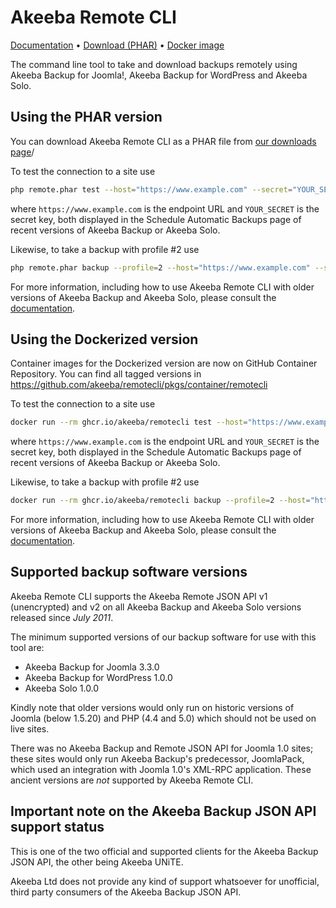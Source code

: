 # Akeeba Remote CLI

[Documentation](https://www.akeeba.com/documentation/arccli.html) • [Download (PHAR)](https://www.akeeba.com/download.html#remotecli) • [Docker image](https://github.com/akeeba/remotecli/pkgs/container/remotecli)

The command line tool to take and download backups remotely using Akeeba Backup for Joomla!, Akeeba Backup for WordPress and Akeeba Solo.

## Using the PHAR version

You can download Akeeba Remote CLI as a PHAR file from [our downloads page](https://www.akeeba.com/download.html#remotecli)/  

To test the connection to a site use

```bash
php remote.phar test --host="https://www.example.com" --secret="YOUR_SECRET"
```

where `https://www.example.com` is the endpoint URL and `YOUR_SECRET` is the secret key, both displayed in the Schedule Automatic Backups page of recent versions of Akeeba Backup or Akeeba Solo.

Likewise, to take a backup with profile #2 use

```bash
php remote.phar backup --profile=2 --host="https://www.example.com" --secret="YOUR_SECRET"
```

For more information, including how to use Akeeba Remote CLI with older versions of Akeeba Backup and Akeeba Solo, please consult the [documentation](https://www.akeeba.com/documentation/arccli.html).

## Using the Dockerized version

Container images for the Dockerized version are now on GitHub Container Repository. You can find all tagged versions in https://github.com/akeeba/remotecli/pkgs/container/remotecli

To test the connection to a site use

```bash
docker run --rm ghcr.io/akeeba/remotecli test --host="https://www.example.com" --secret="YOUR_SECRET"
```

where `https://www.example.com` is the endpoint URL and `YOUR_SECRET` is the secret key, both displayed in the Schedule Automatic Backups page of recent versions of Akeeba Backup or Akeeba Solo.

Likewise, to take a backup with profile #2 use

```bash
docker run --rm ghcr.io/akeeba/remotecli backup --profile=2 --host="https://www.example.com" --secret="YOUR_SECRET"
```

For more information, including how to use Akeeba Remote CLI with older versions of Akeeba Backup and Akeeba Solo, please consult the [documentation](https://www.akeeba.com/documentation/arccli.html).

## Supported backup software versions

Akeeba Remote CLI supports the Akeeba Remote JSON API v1 (unencrypted) and v2 on all Akeeba Backup and Akeeba Solo versions released since _July 2011_.

The minimum supported versions of our backup software for use with this tool are:
* Akeeba Backup for Joomla 3.3.0
* Akeeba Backup for WordPress 1.0.0
* Akeeba Solo 1.0.0

Kindly note that older versions would only run on historic versions of Joomla (below 1.5.20) and PHP (4.4 and 5.0) which should not be used on live sites. 

There was no Akeeba Backup and Remote JSON API for Joomla 1.0 sites; these sites would only run Akeeba Backup's predecessor, JoomlaPack, which used an integration with Joomla 1.0's XML-RPC application. These ancient versions are _not_ supported by Akeeba Remote CLI. 

## Important note on the Akeeba Backup JSON API support status

This is one of the two official and supported clients for the Akeeba Backup JSON API, the other being Akeeba UNiTE.

Akeeba Ltd does not provide any kind of support whatsoever for unofficial, third party consumers of the Akeeba Backup JSON API.
